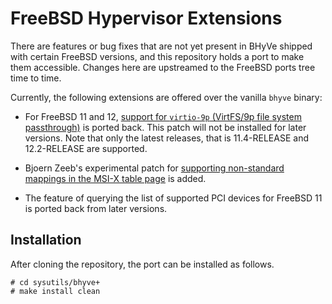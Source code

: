# FreeBSD Hypervisor Extensions

There are features or bug fixes that are not yet present in BHyVe
shipped with certain FreeBSD versions, and this repository holds a
port to make them accessible.  Changes here are upstreamed to the
FreeBSD ports tree time to time.

Currently, the following extensions are offered over the vanilla
`bhyve` binary:

- For FreeBSD 11 and 12, [support for `virtio-9p` (VirtFS/9p file
  system passthrough)](https://reviews.freebsd.org/D10335) is ported
  back.  This patch will not be installed for later versions.  Note
  that only the latest releases, that is 11.4-RELEASE and 12.2-RELEASE
  are supported.

- Bjoern Zeeb's experimental patch for [supporting non-standard
  mappings in the MSI-X table
  page](https://reviews.freebsd.org/D31241) is added.

- The feature of querying the list of supported PCI devices for
  FreeBSD 11 is ported back from later versions.

## Installation

After cloning the repository, the port can be installed as follows.

```console
# cd sysutils/bhyve+
# make install clean
```
